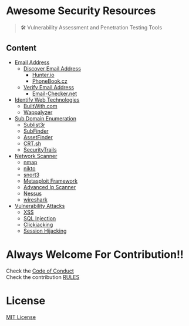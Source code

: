 # Awesome Security Resources
> 🛠 Vulnerability Assessment and Penetration Testing Tools

## Content

- [Email Address](/Email%20Address/)
    - [Discover Email Address](/Email%20Address/Discover%20Email%20Address/)
        - [Hunter.io](/Email%20Address/Discover%20Email%20Address/README.md)
        - [PhoneBook.cz](/Email%20Address/Discover%20Email%20Address/README.md)
    - [Verify Email Address](/Email%20Address/Verify%20Email%20Address/)
        - [Email-Checker.net](/Email%20Address/Verify%20Email%20Address/README.md)
- [Identify Web Technologies](/Identify%20Web%20Technology/)
    - [BuiltWith.com](/Identify%20Web%20Technology/README.md)
    - [Wappalyzer](/Identify%20Web%20Technology/README.md)
- [Sub Domain Enumeration](/Sub%20Domain%20Enumeration/)
    - [Sublist3r](/Sub%20Domain%20Enumeration/README.md)
    - [SubFinder](/Sub%20Domain%20Enumeration/README.md)
    - [AssetFinder](/Sub%20Domain%20Enumeration/README.md)
    - [CRT.sh](/Sub%20Domain%20Enumeration/README.md)
    - [SecurityTrails](/Sub%20Domain%20Enumeration/README.md)
- [Network Scanner](/Network%20Scanner/)
    - [nmap](/Network%20Scanner/README.md)
    - [nikto](/Network%20Scanner/README.md)
    - [snort3](/Network%20Scanner/README.md)
    - [Metasploit Framework](/Network%20Scanner/README.md)
    - [Advanced Ip Scanner](/Network%20Scanner/README.md)
    - [Nessus](/Network%20Scanner/README.md)
    - [wireshark](/Network%20Scanner/README.md)
- [Vulnerability Attacks](/Attacks/README.md)
    - [XSS](/Attacks/README.md)
    - [SQL Injection](/Attacks/README.md)
    - [Clickjacking](/Attacks/README.md)
    - [Session Hijacking](/Attacks/README.md)

# Always Welcome For Contribution!!
Check the [Code of Conduct](/CODE_OF_CONDUCT.md)<br> 
Check the contribution [RULES](/CONTRIBUTING.md) 

# License

[MIT License](LICENSE)
